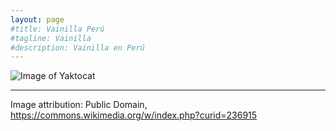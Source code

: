 ```yaml
---
layout: page
#title: Vainilla Perú
#tagline: Vainilla
#description: Vainilla en Perú
---
```


![Image of Yaktocat](https://upload.wikimedia.org/wikipedia/commons/4/40/Vanilla_planifolia_1.jpg)

---

Image attribution: Public Domain, https://commons.wikimedia.org/w/index.php?curid=236915
